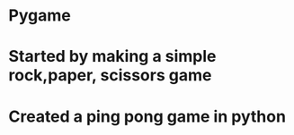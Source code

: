 # Pygame
# Started by making a simple rock,paper, scissors game
# Created a ping pong game in python
